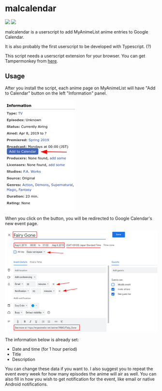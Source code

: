 # malcalendar

![](https://img.shields.io/badge/version-0.1.0-blue.svg?style=flat-square)
[![](https://img.shields.io/badge/download-openuserjs-green.svg?style=flat-square)][openuserjs_url]

[openuserjs_url]: https://openuserjs.org/scripts/erayerdin/MyAnimeList_Add_to_Calendar

malcalendar is a userscript to add MyAnimeList anime entries to Google Calendar.

It is also probably the first userscript to be developed with
Typescript. (?)

This script needs a userscript extension for your browser. You can
get Tampermonkey from [here][tampermonkey_url].

[tampermonkey_url]: https://tampermonkey.net

## Usage

After you install the script, each anime page on MyAnimeList will
have "Add to Calendar" button on the left "Information" panel.

![Add to Calendar button](img/malcalendar-01.png)

When you click on the button, you will be redirected to Google
Calendar's new event page.

![Edit information](img/malcalendar-02.png)

The information below is already set:
 - Date and time (for 1 hour period)
 - Title
 - Description

You can change these data if you want to. I also suggest you to
repeat the event every week for how many episodes the anime will
air as well. You can also fill in how you wish to get notification
for the event, like email or native Android notifications.
